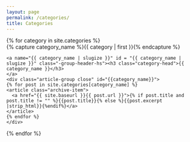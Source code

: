 ```yaml
---
layout: page
permalink: /categories/
title: Categories
---
```



<div id="archives">
{% for category in site.categories %}
  <div class="archive-group">
    {% capture category_name %}{{ category | first }}{% endcapture %}
    <div id="{{ category_name | slugize }}"></div>
    <p></p>
    
    <a name="{{ category_name | slugize }}" id = "{{ category_name | slugize }}" class="-group-header-hs"><h3 class="category-head">{{ category_name }}</h3>
    </a>
    <div class="article-group close" id="{{category_name}}">
    {% for post in site.categories[category_name] %}
    <article class="archive-item">
      <a href="{{ site.baseurl }}{{ post.url }}">{% if post.title and post.title != "" %}{{post.title}}{% else %}{{post.excerpt |strip_html}}{%endif%}</a>
    </article>
    {% endfor %}
    </div>
  </div>
{% endfor %}
</div>
